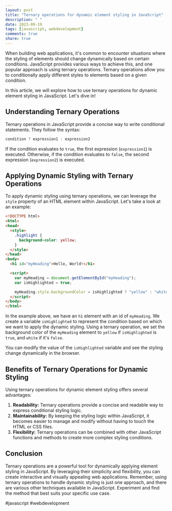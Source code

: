 ```yaml
---
layout: post
title: "Ternary operations for dynamic element styling in JavaScript"
description: " "
date: 2023-09-19
tags: [javascript, webdevelopment]
comments: true
share: true
---
```


When building web applications, it's common to encounter situations where the styling of elements should change dynamically based on certain conditions. JavaScript provides various ways to achieve this, and one popular approach is using ternary operations. Ternary operations allow you to conditionally apply different styles to elements based on a given condition.

In this article, we will explore how to use ternary operations for dynamic element styling in JavaScript. Let's dive in!

## Understanding Ternary Operations
Ternary operations in JavaScript provide a concise way to write conditional statements. They follow the syntax:
```javascript
condition ? expression1 : expression2
```
If the condition evaluates to `true`, the first expression (`expression1`) is executed. Otherwise, if the condition evaluates to `false`, the second expression (`expression2`) is executed.

## Applying Dynamic Styling with Ternary Operations
To apply dynamic styling using ternary operations, we can leverage the `style` property of an HTML element within JavaScript. Let's take a look at an example:

```html
<!DOCTYPE html>
<html>
<head>
  <style>
    .highlight {
      background-color: yellow;
    }
  </style>
</head>
<body>
  <h1 id="myHeading">Hello, World!</h1>

  <script>
    var myHeading = document.getElementById("myHeading");
    var isHighlighted = true;

    myHeading.style.backgroundColor = isHighlighted ? "yellow" : "white";
  </script>
</body>
</html>
```

In the example above, we have an `h1` element with an id of `myHeading`. We create a variable `isHighlighted` to represent the condition based on which we want to apply the dynamic styling. Using a ternary operation, we set the background color of the `myHeading` element to `yellow` if `isHighlighted` is `true`, and `white` if it's `false`.

You can modify the value of the `isHighlighted` variable and see the styling change dynamically in the browser.

## Benefits of Ternary Operations for Dynamic Styling
Using ternary operations for dynamic element styling offers several advantages:

1. **Readability:** Ternary operations provide a concise and readable way to express conditional styling logic.
2. **Maintainability:** By keeping the styling logic within JavaScript, it becomes easier to manage and modify without having to touch the HTML or CSS files.
3. **Flexibility:** Ternary operations can be combined with other JavaScript functions and methods to create more complex styling conditions.

## Conclusion
Ternary operations are a powerful tool for dynamically applying element styling in JavaScript. By leveraging their simplicity and flexibility, you can create interactive and visually appealing web applications. Remember, using ternary operations to handle dynamic styling is just one approach, and there are various other techniques available in JavaScript. Experiment and find the method that best suits your specific use case.

#javascript #webdevelopment